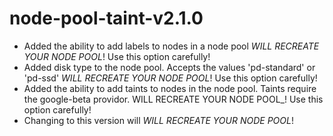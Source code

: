 # node-pool-taint-v2.1.0
- Added the ability to add labels to nodes in a node pool _WILL RECREATE YOUR NODE POOL_! Use this option carefully!
- Added disk type to the node pool. Accepts the values 'pd-standard' or 'pd-ssd' _WILL RECREATE YOUR NODE POOL_! Use this option carefully!
- Added the ability to add taints to nodes in the node pool. Taints require the google-beta providor. WILL RECREATE YOUR NODE POOL_! Use this option carefully!
- Changing to this version will _WILL RECREATE YOUR NODE POOL_!